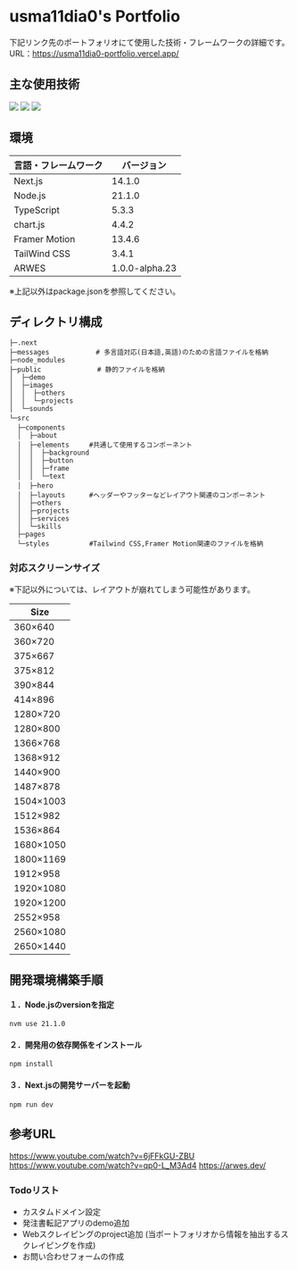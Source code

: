 # usma11dia0's Portfolio
下記リンク先のポートフォリオにて使用した技術・フレームワークの詳細です。  
URL：https://usma11dia0-portfolio.vercel.app/

## 主な使用技術
<p>
  <!-- Next.js -->
  <img src="https://img.shields.io/badge/Next.js-v14.1.0-blue.svg?logo=next.js&style=for-the-badge">
  <!-- TailWind CSS -->
  <img src="https://img.shields.io/badge/TailwindCSS-v3.4.1-blue.svg?logo=tailwindcss&style=for-the-badge">
  <!-- TypeScript -->
  <img src="https://img.shields.io/badge/Typescript-v5.3.3-blue.svg?logo=typescript&style=for-the-badge">
  <!-- Vercel -->
</p>

## 環境
| 言語・フレームワーク    | バージョン      |
| --------------------- | -------------- |
| Next.js               | 14.1.0         |
| Node.js               | 21.1.0　       |
| TypeScript            | 5.3.3　        |
| chart.js              | 4.4.2     　   |
| Framer Motion         | 13.4.6         |
| TailWind CSS          | 3.4.1          |
| ARWES                 | 1.0.0-alpha.23 |

※上記以外はpackage.jsonを参照してください。

## ディレクトリ構成
```text
├─.next
├─messages　          # 多言語対応(日本語,英語)のための言語ファイルを格納
├─node_modules
├─public              # 静的ファイルを格納
│  ├─demo
│  ├─images
│  │  ├─others
│  │  └─projects 
│  └─sounds
└─src　　　　　　　     
  ├─components　　　　　
  │  ├─about
  │  ├─elements　　　#共通して使用するコンポーネント
  │  │  ├─background
  │  │  ├─button
  │  │  ├─frame
  │  │  └─text
  │  ├─hero　　
  │  ├─layouts　　　 #ヘッダーやフッターなどレイアウト関連のコンポーネント
  │  ├─others
  │  ├─projects
  │  ├─services
  │  └─skills
  ├─pages    
  └─styles          #Tailwind CSS,Framer Motion関連のファイルを格納
```

### 対応スクリーンサイズ
※下記以外については、レイアウトが崩れてしまう可能性があります。

| Size            | 
| ----------------| 
| 360×640         |   　　　　                
| 360×720         |           　               
| 375×667         | 
| 375×812       　|  
| 390×844         | 
| 414×896         | 
| 1280×720        |  
| 1280×800        |  
| 1366×768        |  
| 1368×912        |  
| 1440×900        |  
| 1487×878        |
| 1504×1003       |
| 1512×982        |  
| 1536×864        |  
| 1680×1050       | 
| 1800×1169       |  
| 1912×958        | 
| 1920×1080       |  
| 1920×1200       |  
| 2552×958        |  
| 2560×1080       |  
| 2650×1440       | 

## 開発環境構築手順
#### １．Node.jsのversionを指定  
`nvm use 21.1.0`

#### ２．開発用の依存関係をインストール    
`npm install` 

#### ３．Next.jsの開発サーバーを起動  
`npm run dev`

## 参考URL
https://www.youtube.com/watch?v=6jFFkGU-ZBU
https://www.youtube.com/watch?v=qp0-L_M3Ad4
https://arwes.dev/


### Todoリスト
- カスタムドメイン設定 
- 発注書転記アプリのdemo追加
- Webスクレイピングのproject追加 (当ポートフォリオから情報を抽出するスクレイピングを作成)
- お問い合わせフォームの作成


<!-- | Size            | breakpoint |
| ----------------| ---------- |
| 360×640         |   　　　　                
| 360×720         |           　               
| 375×667         | 
| 375×812       　|  
| 390×844         | 
| 414×896         | 
| 1280×720        |  
| 1280×800        |  
| 1366×768        | 1xlAndMdh  | 
| 1368×912        | 1xlAndMdh  | 
| 1440×900        | 1xlAndMdh  | 
| 1487×878        | 1xlAndMdh  |
| 1504×1003       | 1.5xl | 
| 1512×982        | 1.5xl | 
| 1536×864        | 2xlCustom | 
| 1680×1050       | 2xlAndLgh |
| 1800×1169       |  
| 1912×958        | 
| 1920×1080       | 4xl |
| 1920×1200       | 4xl | 
| 2552×958        | 5xl | 
| 2560×1080       | 5xl | 
| 2650×1440       | 5xl | -->
